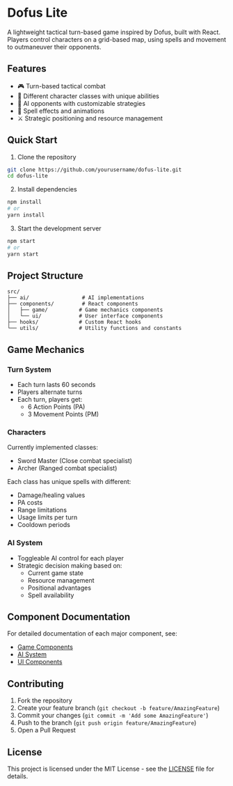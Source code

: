 # Dofus Lite

A lightweight tactical turn-based game inspired by Dofus, built with React. Players control characters on a grid-based map, using spells and movement to outmaneuver their opponents.

## Features

- 🎮 Turn-based tactical combat
- 🎯 Different character classes with unique abilities
- 🤖 AI opponents with customizable strategies
- 🌟 Spell effects and animations
- ⚔️ Strategic positioning and resource management

## Quick Start

1. Clone the repository
```bash
git clone https://github.com/yourusername/dofus-lite.git
cd dofus-lite
```

2. Install dependencies
```bash
npm install
# or
yarn install
```

3. Start the development server
```bash
npm start
# or
yarn start
```

## Project Structure

```
src/
├── ai/                 # AI implementations
├── components/         # React components
│   ├── game/          # Game mechanics components
│   └── ui/            # User interface components
├── hooks/             # Custom React hooks
└── utils/             # Utility functions and constants
```

## Game Mechanics

### Turn System
- Each turn lasts 60 seconds
- Players alternate turns
- Each turn, players get:
  - 6 Action Points (PA)
  - 3 Movement Points (PM)

### Characters
Currently implemented classes:
- Sword Master (Close combat specialist)
- Archer (Ranged combat specialist)

Each class has unique spells with different:
- Damage/healing values
- PA costs
- Range limitations
- Usage limits per turn
- Cooldown periods

### AI System
- Toggleable AI control for each player
- Strategic decision making based on:
  - Current game state
  - Resource management
  - Positional advantages
  - Spell availability

## Component Documentation

For detailed documentation of each major component, see:
- [Game Components](src/components/game/README.md)
- [AI System](src/ai/README.md)
- [UI Components](src/components/ui/README.md)

## Contributing

1. Fork the repository
2. Create your feature branch (`git checkout -b feature/AmazingFeature`)
3. Commit your changes (`git commit -m 'Add some AmazingFeature'`)
4. Push to the branch (`git push origin feature/AmazingFeature`)
5. Open a Pull Request

## License

This project is licensed under the MIT License - see the [LICENSE](LICENSE) file for details.